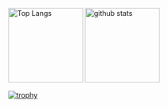 <p align="left">
  <img alt="Top Langs" height="150px" src="https://github-readme-stats.vercel.app/api/top-langs/?username=Masaru-DaL&layout=compact&count_private=true&show_icons=true&theme=onedark" />
  <img alt="github stats" height="150px" src="https://github-readme-stats.vercel.app/api?username=Masaru-DaL&count_private=true&show_icons=true&show_icons=true&theme=onedark" />
</p>

[![trophy](https://github-profile-trophy.vercel.app/?username=Masaru-DaL&theme=onedark&column=7
)](https://github.com/ryo-ma/github-profile-trophy)
